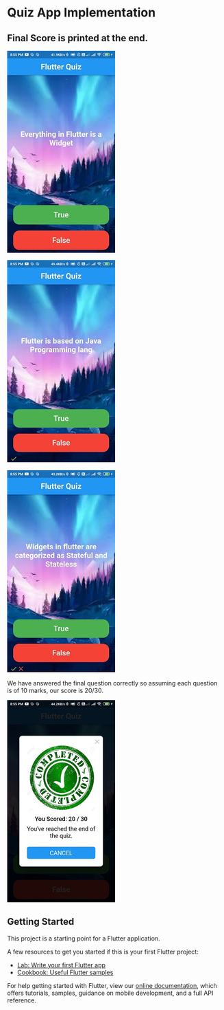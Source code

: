# Quiz App Implementation

## Final Score is printed at the end.


![alt text](https://github.com/nsp456/Flutter-Sem-V/blob/master/Quiz%20App/screenshots/Q-1.jpg?raw=true)

![alt text](https://github.com/nsp456/Flutter-Sem-V/blob/master/Quiz%20App/screenshots/Q-2.jpg?raw=true)

![alt text](https://github.com/nsp456/Flutter-Sem-V/blob/master/Quiz%20App/screenshots/Q-3.jpg?raw=true)

We have answered the final question correctly so assuming each question is of 10 marks, our score is 20/30.

![alt text](https://github.com/nsp456/Flutter-Sem-V/blob/master/Quiz%20App/screenshots/Score.jpg?raw=true)

## Getting Started

This project is a starting point for a Flutter application.

A few resources to get you started if this is your first Flutter project:

- [Lab: Write your first Flutter app](https://flutter.dev/docs/get-started/codelab)
- [Cookbook: Useful Flutter samples](https://flutter.dev/docs/cookbook)

For help getting started with Flutter, view our
[online documentation](https://flutter.dev/docs), which offers tutorials,
samples, guidance on mobile development, and a full API reference.

